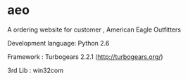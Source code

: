 aeo
===

A ordering website for customer , American Eagle Outfitters

Development language: Python 2.6 

Framework : Turbogears 2.2.1 (http://turbogears.org/) 

3rd Lib : win32com

